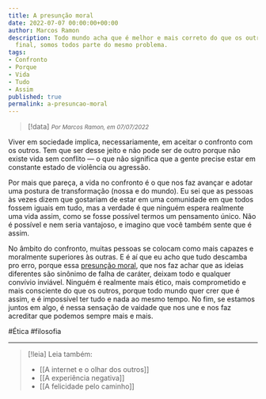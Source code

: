 ```yaml
---
title: A presunção moral
date: 2022-07-07 00:00:00+00:00
author: Marcos Ramon
description: Todo mundo acha que é melhor e mais correto do que os outros. Mas, no
  final, somos todos parte do mesmo problema.
tags:
- Confronto
- Porque
- Vida
- Tudo
- Assim
published: true
permalink: a-presuncao-moral
---
```

> [!data] <small><i>Por Marcos Ramon, em 07/07/2022</i></small>

Viver em sociedade implica, necessariamente, em aceitar o confronto com os outros. Tem que ser desse jeito e não pode ser de outro porque não existe vida sem conflito — o que não significa que a gente precise estar em constante estado de violência ou agressão. 

Por mais que pareça, a vida no confronto é o que nos faz avançar e adotar uma postura de transformação (nossa e do mundo). Eu sei que as pessoas às vezes dizem que gostariam de estar em uma comunidade em que todos fossem iguais em tudo, mas a verdade é que ninguém espera realmente uma vida assim, como se fosse possível termos um pensamento único. Não é possível e nem seria vantajoso, e imagino que você  também sente que é assim.

No âmbito do confronto, muitas pessoas se colocam como mais capazes e moralmente superiores às outras. E é aí que eu acho que tudo descamba pro erro, porque essa [presunção moral](https://marcosramon.net/de-onde-vem-a-etica), que nos faz achar que as ideias diferentes são sinônimo de falha de caráter, deixam todo e qualquer convívio inviável. Ninguém é realmente mais ético, mais comprometido e mais consciente do que os outros, porque todo mundo quer crer que é assim, e é impossível ter tudo e nada ao mesmo tempo. No fim, se estamos juntos em algo, é nessa sensação de vaidade que nos une e nos faz acreditar que podemos sempre mais e mais.

#Ética #filosofia

---
> [!leia] Leia também:
> - [[A internet e o olhar dos outros]]
> - [[A experiência negativa]]
> - [[A felicidade pelo caminho]]